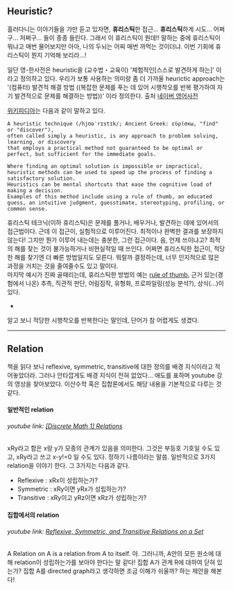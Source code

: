 ## Heuristic?

흘러다니는 이야기들을 가만 듣고 있자면, **휴리스틱**한 접근... **휴리스틱**하게 시도... 어쩌구... 저쩌구... 들이 종종 들린다.
그래서 이 휴리스틱이 뭔데!! 말하는 중에 휴리스틱이 뭐냐고 매번 물어보지만 아아, 나의 두뇌는 어찌 매번 까먹는 것이더냐.
이번 기회에 휴리스틱이 뭔지 기억해 보리라...!

일단 영-한사전은 heuristic을 (교수법・교육이) '체험적인[스스로 발견하게 하는]' 이라고 정의하고 있다. 
우리가 보통 사용하는 의미랑 좀 더 가까울 heurictic approach는 '(컴퓨터) 발견적 해결 방법 ((복잡한 문제를 푸는 데 있어 시행착오를 반복 평가하여 자기 발견적으로 문제를 해결하는 방법))' 이라 정의한다. 
출처 [네이버 영어사전](http://endic.naver.com/search.nhn?sLn=kr&isOnlyViewEE=N&query=heuristic)



[위키피디아](https://en.wikipedia.org/wiki/Heuristic)는 다음과 같이 말하고 있다.
```
A heuristic technique (/hjʊəˈrɪstɪk/; Ancient Greek: εὑρίσκω, "find" or "discover"), 
often called simply a heuristic, is any approach to problem solving, learning, or discovery 
that employs a practical method not guaranteed to be optimal or perfect, but sufficient for the immediate goals. 

Where finding an optimal solution is impossible or impractical, 
heuristic methods can be used to speed up the process of finding a satisfactory solution. 
Heuristics can be mental shortcuts that ease the cognitive load of making a decision. 
Examples of this method include using a rule of thumb, an educated guess, an intuitive judgment, guesstimate, stereotyping, profiling, or common sense.
```
휴리스틱 테크닉(이하 휴리스틱)은 문제를 풀거나, 배우거나, 발견하는 데에 있어서의 접근법이다. 근데 이 접근이, 실험적으로 이루어진다. 최적이나 완벽한 결과를 보장하지 않는다! 그치만 뭔가 이루어 내는데는 충분한, 그런 접근이다. 
음, 언제 쓰이냐고? 최적의 해를 찾는 것이 불가능하거나 비현실적일 때 쓰인다. 어쩌면 휴리스틱한 접근이, 적당한 해를 찾기엔 더 빠른 방법일지도 모른다. 
뭐랄까 결정하는데, 너무 인지적으로 많은 과정을 거치는 것을 줄여줄수도 있고 말이다. 
<br>
마지막 예시가 진짜 골때리는데, 휴리스틱한 방법의 예는 [rule of thumb](https://en.wikipedia.org/wiki/Rule_of_thumb), 근거 있는(경험에서 나온) 추측, 직관적 판단, 어림짐작, 유형화, 프로파일링(성능 분석?), 상식(...)이 있다.


-
알고 보니 적당한 시행착오를 반복한다는 말인데, 단어가 참 어렵게도 생겼다.

* * *

## Relation

책을 읽다 보니 reflexive, symmetric, transitive에 대한 정의를 배경 지식이라고 적어놓았더라.
그러나 안타깝게도 배경 지식이 전혀 없었다... 애도를 표하며 youtube 강의 영상을 찾아보았다.
이산수학 혹은 집합론에서도 해당 내용을 기본적으로 다루는 것 같다. 

#### 일반적인 relation
###### youtube link: [[Discrete Math 1] Relations](https://youtu.be/FI6j5QZNVx0)

xRy라고 함은 x랑 y가 모종의 관계가 있음을 의미한다. 그것은 부등호 기호일 수도 있고, xRy라고 쓰고 x-y!=0 일 수도 있다. 정하기 나름이라는 말씀. 
일반적으로 3가지 relation을 이야기 한다. 그 3가지는 다음과 같다.
- Reflexive : xRx이 성립하는가?
- Symmetric : xRy이면 yRx가 성립하는가?
- Transitive : xRy이고 yRz이면 xRz가 성립하는가?


#### 집합에서의 relation
###### youtube link: [Reflexive, Symmetric, and Transitive Relations on a Set](https://youtu.be/q0xN_N7l_Kw)
A Relation on A is a relation from A to itself.
아. 그러니까, A안의 모든 원소에 대해 relation이 성립하는가를 보아야 한다는 말 같다! 집합 A가 관계 R에 대하여 닫혀 있는가?
집합 A를 directed graph라고 생각하면 조금 이해가 쉬울까? 하는 제안을 해본다!

